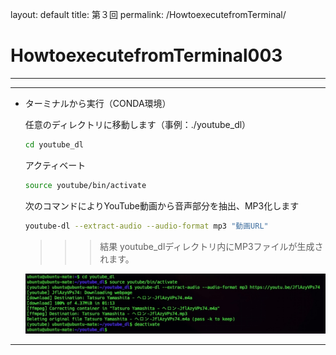 layout: default
title: 第３回
permalink: /HowtoexecutefromTerminal/


# HowtoexecutefromTerminal003

---

---

- ターミナルから実行（CONDA環境）
    
    任意のディレクトリに移動します（事例：./youtube_dl）
    
    ```bash
    cd youtube_dl
    ```

    アクティベート
    ```bash
    source youtube/bin/activate
    ``` 

    次のコマンドによりYouTube動画から音声部分を抽出、MP3化します
    ```bash
    youtube-dl --extract-audio --audio-format mp3 "動画URL"
    ```

    
    >>> 結果
    youtube_dlディレクトリ内にMP3ファイルが生成されます。  
    
    ![IMGSSytmp3.jpg](/assets/IMGSSytmp3.jpg)  
    

---
